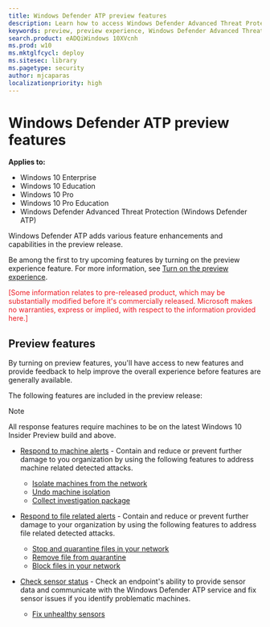 ```yaml
---
title: Windows Defender ATP preview features
description: Learn how to access Windows Defender Advanced Threat Protection preview features.
keywords: preview, preview experience, Windows Defender Advanced Threat Protection, features, updates
search.product: eADQiWindows 10XVcnh
ms.prod: w10
ms.mktglfcycl: deploy
ms.sitesec: library
ms.pagetype: security
author: mjcaparas
localizationpriority: high
---
```


# Windows Defender ATP preview features

**Applies to:**

- Windows 10 Enterprise
- Windows 10 Education
- Windows 10 Pro
- Windows 10 Pro Education
- Windows Defender Advanced Threat Protection (Windows Defender ATP)

Windows Defender ATP adds various feature enhancements and capabilities in the preview release.

Be among the first to try upcoming features by turning on the preview experience feature. For more information, see [Turn on the preview experience](preview-settings-windows-defender-advanced-threat-protection.md).

<span style="color:#ED1C24;">[Some information relates to pre-released product, which may be substantially modified before it's commercially released. Microsoft makes no warranties, express or implied, with respect to the information provided here.]</span>

## Preview features
By turning on preview features, you'll have access to new features and provide feedback to help improve the overall experience before features are generally available.

The following features are included in the preview release:

>[!NOTE]
> All response features require machines to be on the latest Windows 10 Insider Preview build and above.

- [Respond to machine alerts](respond-machine-alerts-windows-defender-advanced-threat-protection.md) - Contain and reduce or prevent further damage to you organization by using the following features to address machine related detected attacks.
  - [Isolate machines from the network](respond-machine-alerts-windows-defender-advanced-threat-protection.md#isolate-machines-from-the-network)
  - [Undo machine isolation](respond-machine-alerts-windows-defender-advanced-threat-protection.md#undo-machine-isolation)
  - [Collect investigation package](respond-machine-alerts-windows-defender-advanced-threat-protection.md#collect-investigation-package-from-machines)

- [Respond to file related alerts](respond-file-alerts-windows-defender-advanced-threat-protection.md) - Contain and reduce or prevent further damage to your organization by using the following features to address file related detected attacks.
  - [Stop and quarantine files in your network](respond-file-alerts-windows-defender-advanced-threat-protection.md#stop-and-quarantine-files-in-your-network)
  - [Remove file from quarantine](respond-file-alerts-windows-defender-advanced-threat-protection.md#remove-file-from-quarantine)
  - [Block files in your network](respond-file-alerts-windows-defender-advanced-threat-protection.md#block-files-in-your-network)

- [Check sensor status](check-sensor-status-windows-defender-advanced-threat-protection.md) - Check an endpoint's ability to provide sensor data and communicate with the Windows Defender ATP service and fix sensor issues if you identify problematic machines.
  - [Fix unhealthy sensors](fix-unhealhty-sensors-windows-defender-advanced-threat-protection.md)
